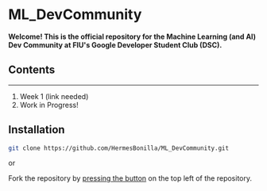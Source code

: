 # ML_DevCommunity

**Welcome! This is the official repository for the Machine Learning (and AI) Dev Community at FIU's Google Developer Student Club (DSC).**

## Contents
---
1. Week 1 (link needed)
2. Work in Progress!

## Installation
```bash
git clone https://github.com/HermesBonilla/ML_DevCommunity.git
```
or

Fork the repository by [pressing the button](https://github.com/HermesBonilla/ML_DevCommunity/fork) on the top left of the repository. 

